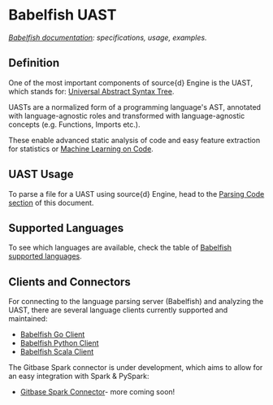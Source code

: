 
# Babelfish UAST

_[Babelfish documentation](https://docs.sourced.tech/babelfish/): specifications, usage, examples._

## Definition

One of the most important components of source{d} Engine is the UAST, which stands for:
[Universal Abstract Syntax Tree](https://docs.sourced.tech/babelfish/uast/uast-specification).

UASTs are a normalized form of a programming language's AST, annotated with language-agnostic roles and transformed with language-agnostic concepts (e.g. Functions, Imports etc.).

These enable advanced static analysis of code and easy feature extraction for statistics or [Machine Learning on Code](https://github.com/src-d/awesome-machine-learning-on-source-code).

## UAST Usage

To parse a file for a UAST using source{d} Engine, head to the [Parsing Code section](#parsing-code) of this document.

## Supported Languages

To see which languages are available, check the table of [Babelfish supported languages](https://docs.sourced.tech/babelfish/languages).

## Clients and Connectors

For connecting to the language parsing server (Babelfish) and analyzing the UAST, there are several language clients currently supported and maintained:

- [Babelfish Go Client](https://github.com/bblfsh/client-go)
- [Babelfish Python Client](https://github.com/bblfsh/client-python)
- [Babelfish Scala Client](https://github.com/bblfsh/client-scala)

The Gitbase Spark connector is under development, which aims to allow for an easy integration with Spark & PySpark:

- [Gitbase Spark Connector](https://github.com/src-d/gitbase-spark-connector)- more coming soon!
